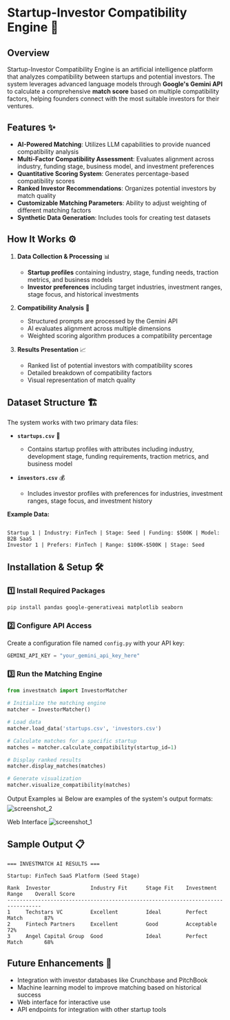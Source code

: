 # Startup-Investor Compatibility Engine 🚀

## Overview
Startup-Investor Compatibility Engine is an artificial intelligence platform that analyzes compatibility between startups and potential investors. The system leverages advanced language models through **Google's Gemini API** to calculate a comprehensive **match score** based on multiple compatibility factors, helping founders connect with the most suitable investors for their ventures.

## Features ✨
- **AI-Powered Matching**: Utilizes LLM capabilities to provide nuanced compatibility analysis
- **Multi-Factor Compatibility Assessment**: Evaluates alignment across industry, funding stage, business model, and investment preferences
- **Quantitative Scoring System**: Generates percentage-based compatibility scores
- **Ranked Investor Recommendations**: Organizes potential investors by match quality
- **Customizable Matching Parameters**: Ability to adjust weighting of different matching factors
- **Synthetic Data Generation**: Includes tools for creating test datasets

## How It Works ⚙️
1. **Data Collection & Processing** 📊  
   - **Startup profiles** containing industry, stage, funding needs, traction metrics, and business models
   - **Investor preferences** including target industries, investment ranges, stage focus, and historical investments

2. **Compatibility Analysis** 🎯  
   - Structured prompts are processed by the Gemini API
   - AI evaluates alignment across multiple dimensions
   - Weighted scoring algorithm produces a compatibility percentage

3. **Results Presentation** 📈  
   - Ranked list of potential investors with compatibility scores
   - Detailed breakdown of compatibility factors
   - Visual representation of match quality

## Dataset Structure 🏗️
The system works with two primary data files:

- **`startups.csv`** 🏢  
  - Contains startup profiles with attributes including industry, development stage, funding requirements, traction metrics, and business model
  
- **`investors.csv`** 💰  
  - Includes investor profiles with preferences for industries, investment ranges, stage focus, and investment history

**Example Data:**
```

Startup 1 | Industry: FinTech | Stage: Seed | Funding: $500K | Model: B2B SaaS
Investor 1 | Prefers: FinTech | Range: $100K-$500K | Stage: Seed
```

## Installation & Setup 🛠️
### 1️⃣ Install Required Packages
```bash
pip install pandas google-generativeai matplotlib seaborn
```

### 2️⃣ Configure API Access
Create a configuration file named `config.py` with your API key:
```python
GEMINI_API_KEY = "your_gemini_api_key_here"
```



### 3️⃣ Run the Matching Engine
```python
from investmatch import InvestorMatcher

# Initialize the matching engine
matcher = InvestorMatcher()

# Load data
matcher.load_data('startups.csv', 'investors.csv')

# Calculate matches for a specific startup
matches = matcher.calculate_compatibility(startup_id=1)

# Display ranked results
matcher.display_matches(matches)

# Generate visualization
matcher.visualize_compatibility(matches)
```
Output Examples 📊
Below are examples of the system's output formats:
![screenshot_2](https://github.com/user-attachments/assets/29671449-09aa-4194-ba6a-eebc0084a5ea)


Web Interface
![screenshot_1](https://github.com/user-attachments/assets/bc1211fc-3cbf-4bee-a405-f215331738a4)



## Sample Output 📋
```
=== INVESTMATCH AI RESULTS ===

Startup: FinTech SaaS Platform (Seed Stage)

Rank  Investor             Industry Fit      Stage Fit    Investment Range    Overall Score
---------------------------------------------------------------------------------
1     Techstars VC         Excellent         Ideal        Perfect Match       87%        
2     Fintech Partners     Excellent         Good         Acceptable          72%        
3     Angel Capital Group  Good              Ideal        Perfect Match       68%    
```

## Future Enhancements 🔮
- Integration with investor databases like Crunchbase and PitchBook
- Machine learning model to improve matching based on historical success
- Web interface for interactive use
- API endpoints for integration with other startup tools
